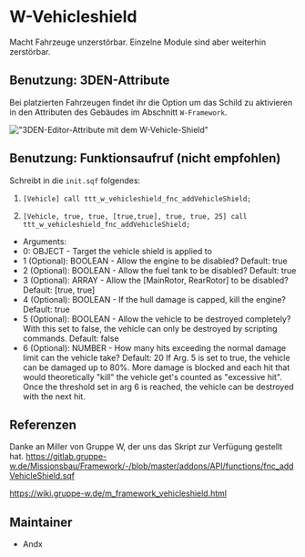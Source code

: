 # W-Vehicleshield

Macht Fahrzeuge unzerstörbar. Einzelne Module sind aber weiterhin zerstörbar.

## Benutzung: 3DEN-Attribute

Bei platzierten Fahrzeugen findet ihr die Option um das Schild zu aktivieren in den Attributen des Gebäudes im Abschnitt `W-Framework`.

!["3DEN-Editor-Attribute mit dem W-Vehicle-Shield"](https://i.imgur.com/c9Irw2F.jpeg)

## Benutzung: Funktionsaufruf (nicht empfohlen)

Schreibt in die `init.sqf` folgendes:

1. `[Vehicle] call ttt_w_vehicleshield_fnc_addVehicleShield;`

2. `[Vehicle, true, true, [true,true], true, true, 25] call ttt_w_vehicleshield_fnc_addVehicleShield;`

* Arguments:
* 0:      OBJECT - Target the vehicle shield is applied to
* 1 (Optional):      BOOLEAN - Allow the engine to be disabled? Default: true
* 2 (Optional):      BOOLEAN - Allow the fuel tank to be disabled? Default: true
* 3 (Optional):      ARRAY - Allow the [MainRotor, RearRotor] to be disabled? Default: [true, true]
* 4 (Optional):      BOOLEAN - If the hull damage is capped, kill the engine? Default: true
* 5 (Optional):      BOOLEAN - Allow the vehicle to be destroyed completely? With this set to false, the vehicle can only be destroyed by scripting commands. Default: false
* 6 (Optional):      NUMBER - How many hits exceeding the normal damage limit can the vehicle take? Default: 20
If Arg. 5 is set to true, the vehicle can be damaged up to 80%. More damage is blocked and each hit that would theoretically "kill" the vehicle get's counted as "excessive hit".
Once the threshold set in arg 6 is reached, the vehicle can be destroyed with the next hit.

## Referenzen

Danke an Miller von Gruppe W, der uns das Skript zur Verfügung gestellt hat.
<https://gitlab.gruppe-w.de/Missionsbau/Framework/-/blob/master/addons/API/functions/fnc_addVehicleShield.sqf>

<https://wiki.gruppe-w.de/m_framework_vehicleshield.html>

## Maintainer

* Andx
